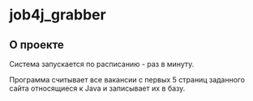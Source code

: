 # job4j_grabber

## О проекте

Система запускается по расписанию - раз в минуту. 

Программа считывает все вакансии c первых 5 страниц заданного сайта относящиеся к Java и записывает их в базу.
